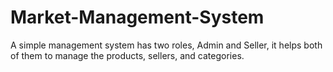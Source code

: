# Market-Management-System
A simple management system has two roles, Admin and Seller, it helps both of them to manage the products, sellers, and categories.
